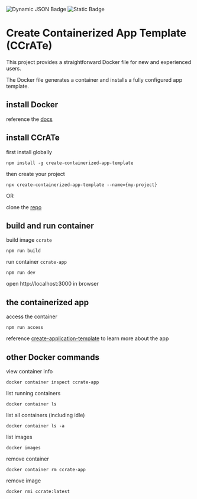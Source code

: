 ![Dynamic JSON Badge](https://img.shields.io/badge/dynamic/json?url=https%3A%2F%2Fraw.githubusercontent.com%2FdaveKontro%2Fcreate-containerized-app-template%2Fmain%2Fpackage.json&query=%24.engines.node&logo=nodedotjs&label=node&labelColor=%23182f37&color=%23e2b432)
![Static Badge](https://img.shields.io/badge/npm-v10.2.4-%23e2b432?logo=npm&labelColor=%23182f37)

# Create Containerized App Template (CCrATe)
This project provides a straightforward Docker file for new and experienced users.

The Docker file generates a container and installs a fully configured app template.

## install Docker
reference the [docs](https://docs.docker.com/engine/install/)

## install CCrATe
first install globally  
```
npm install -g create-containerized-app-template
```

then create your project  
```
npx create-containerized-app-template --name={my-project}
```

OR

clone the [repo](https://github.com/daveKontro/create-containerized-app-template)

## build and run container
build image `ccrate`
```
npm run build
```

run container `ccrate-app`
```
npm run dev
```

open http://localhost:3000 in browser

## the containerized app
access the container
```
npm run access
```

reference [create-application-template](https://www.npmjs.com/package/create-application-template) to learn more about the app

## other Docker commands
view container info
```
docker container inspect ccrate-app
```

list running containers
```
docker container ls
```

list all containers (including idle)
```
docker container ls -a
```

list images
```
docker images
```

remove container
```
docker container rm ccrate-app
```

remove image
```
docker rmi ccrate:latest
```

